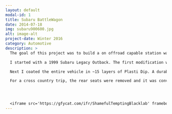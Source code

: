 ```yaml
---
layout: default
modal-id: 1
title: Subaru BattleWagon
date: 2014-07-18
img: subaru900600.jpg
alt: image-alt
project-date: Winter 2016
category: Automotive
description: >
  The goal of this project was to build a on offroad capable station wagon. I wanted some Jeep like capabilities, but with a large cargo area and car-like handling.

  I started with a 1999 Subaru Legacy Outback. The first modification was a 2" lift to increase ground clearance. Then, the engine was removed for the fitment of new timing components and a new clutch. At this point many repairs were made.

  Next I coated the entire vehicle in ~15 layers of Plasti Dip. A durable coating typically used on tool handles. After that, I fitted larger snow tires on low offset Method Rally wheels. 

  For a cross country trip, the rear seats were removed and it was converted into a two seather with a pickup style bed in the back. 




  <iframe src='https://gfycat.com/ifr/ShamefulTemptingBlacklab' frameborder='0' scrolling='no' allowfullscreen width='640' height='360'></iframe>
---
```

